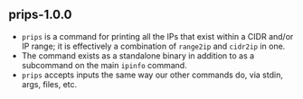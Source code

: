 ## prips-1.0.0
* `prips` is a command for printing all the IPs that exist within a CIDR and/or
IP range; it is effectively a combination of `range2ip` and `cidr2ip` in one.
* The command exists as a standalone binary in addition to as a subcommand on the
main `ipinfo` command.
* `prips` accepts inputs the same way our other commands do, via stdin, args,
files, etc.

